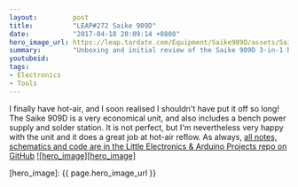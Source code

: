 ```yaml
---
layout:         post
title:          "LEAP#272 Saike 909D"
date:           "2017-04-18 20:09:14 +0800"
hero_image_url: https://leap.tardate.com/Equipment/Saike909D/assets/Saike909D_build.jpg
summary:        "Unboxing and initial review of the Saike 909D 3-in-1 hot air rework station"
youtubeid:
tags:
- Electronics
- Tools
---
```


I finally have hot-air, and I soon realised I shouldn't have put it off so long!
The Saike 909D is a very economical unit, and also includes a bench power supply and solder station.
It is not perfect, but I'm nevertheless very happy with the unit and it does a great job at hot-air reflow.
As always, [all notes, schematics and code are in the Little Electronics & Arduino Projects repo on GitHub][project]
[![hero_image][hero_image]][project]

[leap]: https://leap.tardate.com
[project]: https://github.com/tardate/LittleArduinoProjects/tree/master/Equipment/Saike909D
[hero_image]: {{ page.hero_image_url }}
